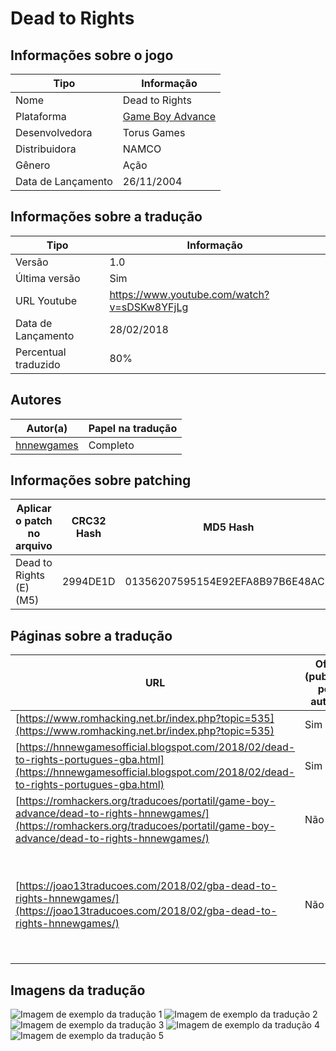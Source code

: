 # Dead to Rights

## Informações sobre o jogo

| Tipo | Informação |
| ----------- | ----------- |
| Nome | Dead to Rights |
| Plataforma | [Game Boy Advance](../) |
| Desenvolvedora | Torus Games |
| Distribuidora | NAMCO |
| Gênero | Ação |
| Data de Lançamento | 26/11/2004 |

## Informações sobre a tradução

| Tipo | Informação |
| ----------- | ----------- |
| Versão | 1\.0 |
| Última versão | Sim |
| URL Youtube | https://www.youtube.com/watch?v=sDSKw8YFjLg |
| Data de Lançamento | 28/02/2018 |
| Percentual traduzido | 80% |

## Autores

| Autor(a) | Papel na tradução |
| ----------- | ----------- |
| [hnnewgames](../../../autores/hnnewgames/) | Completo |

## Informações sobre patching

| Aplicar o patch no arquivo | CRC32 Hash | MD5 Hash |
| ----------- | ----------- | ----------- |
| Dead to Rights \(E\) \(M5\) | 2994DE1D | 01356207595154E92EFA8B97B6E48ACD |

## Páginas sobre a tradução

| URL | Oficial (publicado pelos autores) | Possuí link de download |
| ----------- | ----------- | ----------- |
| [https://www.romhacking.net.br/index.php?topic=535](https://www.romhacking.net.br/index.php?topic=535) | Sim | Sim |
| [https://hnnewgamesofficial.blogspot.com/2018/02/dead-to-rights-portugues-gba.html](https://hnnewgamesofficial.blogspot.com/2018/02/dead-to-rights-portugues-gba.html) | Sim | Sim |
| [https://romhackers.org/traducoes/portatil/game-boy-advance/dead-to-rights-hnnewgames/](https://romhackers.org/traducoes/portatil/game-boy-advance/dead-to-rights-hnnewgames/) | Não | Sim |
| [https://joao13traducoes.com/2018/02/gba-dead-to-rights-hnnewgames/](https://joao13traducoes.com/2018/02/gba-dead-to-rights-hnnewgames/) | Não | Sim, porém o arquivo ou página de download exige uma senha |

## Imagens da tradução

![Imagem de exemplo da tradução 1](1.png)
![Imagem de exemplo da tradução 2](2.png)
![Imagem de exemplo da tradução 3](3.png)
![Imagem de exemplo da tradução 4](4.png)
![Imagem de exemplo da tradução 5](5.png)